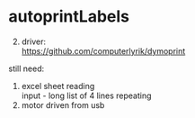 # autoprintLabels

2. driver:       
https://github.com/computerlyrik/dymoprint

still need:       
1. excel sheet reading        
input - long list of 4 lines repeating           
3. motor driven from usb               

